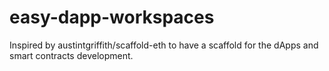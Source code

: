 # easy-dapp-workspaces
Inspired by austintgriffith/scaffold-eth to have a scaffold for the dApps and smart contracts development.
